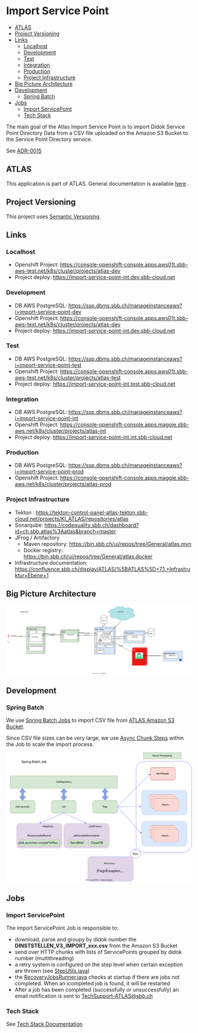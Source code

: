 # Import Service Point

<!-- toc -->

- [ATLAS](#atlas)
- [Project Versioning](#project-versioning)
- [Links](#links)
    * [Localhost](#localhost)
    * [Development](#development)
    * [Test](#test)
    * [Integration](#integration)
    * [Production](#production)
    * [Project Infrastructure](#project-infrastructure)
- [Big Picture Architecture](#big-picture-architecture)
- [Development](#development-1)
    * [Spring Batch](#spring-batch)
- [Jobs](#jobs)
    * [Import ServicePoint](#import-servicepoint)
    * [Tech Stack](#tech-stack)

<!-- tocstop -->

The main goal of the Atlas Import Service Point is to import Didok Service Point Directory Data from a CSV file uploaded on the
Amazon S3 Bucket to the Service Point Directory service.

See [ADR-0015](https://confluence.sbb.ch/display/ATLAS/ADR-0015%3A++Service+Point+Directory+Import)

## ATLAS

This application is part of ATLAS. General documentation is
available [here](https://code.sbb.ch/projects/KI_ATLAS/repos/atlas-backend/browse/README.md#big-picture)
.

## Project Versioning

This project uses [Semantic Versioning](https://semver.org/).

## Links

### Localhost

* Openshift Project: https://console-openshift-console.apps.aws01t.sbb-aws-test.net/k8s/cluster/projects/atlas-dev
* Project deploy: https://import-service-point-int.dev.sbb-cloud.net

### Development

* DB AWS PostgreSQL: https://ssp.dbms.sbb.ch/manageinstanceaws?i=import-service-point-dev
* Openshift Project: https://console-openshift-console.apps.aws01t.sbb-aws-test.net/k8s/cluster/projects/atlas-dev
* Project deploy: https://import-service-point-int.dev.sbb-cloud.net

### Test

* DB AWS PostgreSQL: https://ssp.dbms.sbb.ch/manageinstanceaws?i=import-service-point-test
* Openshift Project: https://console-openshift-console.apps.aws01t.sbb-aws-test.net/k8s/cluster/projects/atlas-test
* Project deploy: https://import-service-point-int.test.sbb-cloud.net

### Integration

* DB AWS PostgreSQL: https://ssp.dbms.sbb.ch/manageinstanceaws?i=import-service-point-int
* Openshift Project: https://console-openshift-console.apps.maggie.sbb-aws.net/k8s/cluster/projects/atlas-int
* Project deploy: https://import-service-point-int.int.sbb-cloud.net

### Production

* DB AWS PostgreSQL: https://ssp.dbms.sbb.ch/manageinstanceaws?i=import-service-point-prod
* Openshift
  Project: https://console-openshift-console.apps.maggie.sbb-aws.net/k8s/cluster/projects/atlas-prod

### Project Infrastructure

* Tekton : https://tekton-control-panel-atlas-tekton.sbb-cloud.net/projects/KI_ATLAS/repositories/atlas
* Sonarqube: https://codequality.sbb.ch/dashboard?id=ch.sbb.atlas%3Aatlas&branch=master
* JFrog / Artifactory
    * Maven repository: https://bin.sbb.ch/ui/repos/tree/General/atlas.mvn
    * Docker registry: https://bin.sbb.ch/ui/repos/tree/General/atlas.docker
* Infrastructure
  documentation: https://confluence.sbb.ch/display/ATLAS/%5BATLAS%5D+7.1.+Infrastruktur+Ebene+1

## Big Picture Architecture

![Architecture](documentation/AtlasImportArch.svg)

## Development

### Spring Batch

We use [Spring Batch Jobs](https://docs.spring.io/spring-batch/docs/current/reference/html/) to import CSV file from
[ATLAS Amazon S3 Bucket](../../atlas/base-service/documentaion/amazon/README.md).

Since CSV file sizes can be very large, we
use [Async Chunk Steps](https://docs.spring.io/spring-batch/docs/current/reference/html/scalability.html#scalability) within the
Job to scale the import process.

![Async Chunk Steps](documentation/BatchAsyncProcessing.svg)

## Jobs

### Import ServicePoint

The import ServicePoint Job is responsible to:

* download, parse and groupy by didok number the **DINSTSTELLEN_V3_IMPORT_xxx.csv** from the Amazon S3 Bucket
* send over HTTP chunks with lists of ServicePoints grouped by didok number (multithreading)
* a retry system is configured on the step level when certain exception are thrown
  (see [StepUtils.java](src/main/java/ch/sbb/importservice/utils/StepUtils.java))
* the [RecoveryJobsRunner.java](src/main/java/ch/sbb/importservice/recovery/RecoveryJobsRunner.java) checks at startup if
  there are jobs not completed. When an icompleted job is found, it will be restarted
* After a job has been completed (successfully or unsuccessfully) an email notification is sent to TechSupport-ATLAS@sbb.ch

### Tech Stack

See [Tech Stack Documentation](../documentation/tech-stack-service.md)